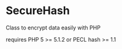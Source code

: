 SecureHash
==========

Class to encrypt data easily with PHP

requires PHP 5 >= 5.1.2 or PECL hash >= 1.1